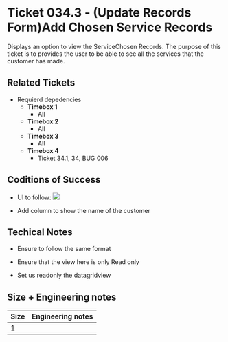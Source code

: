 Ticket 034.3 - (Update Records Form)Add Chosen Service Records
=======================

Displays an option to view the ServiceChosen Records. The purpose of this ticket is to provides the user to be able to see all the services that the customer has made.

Related Tickets
---------------

* Requierd depedencies
    * **Timebox 1**
        * All
    * **Timebox 2**
        * All
    * **Timebox 3**
        * All
    * **Timebox 4**
        * Ticket 34.1, 34, BUG 006

Coditions of Success
---------------------
* UI to follow:
![](https://i.imgur.com/7jXLKOP.png)


* Add column to show the name of the customer
    

Techical Notes
--------------

* Ensure to follow the same format 

* Ensure that the view here is only Read only

* Set us readonly the datagridview



Size + Engineering notes
----------------------
| Size | Engineering notes | 
| -------- | -------- |
| 1  | | 
